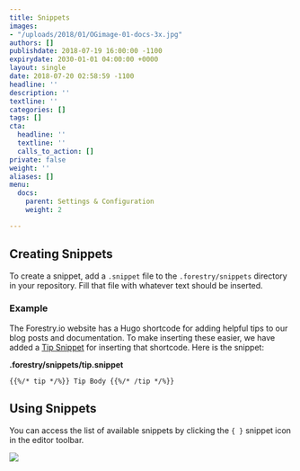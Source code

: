 ```yaml
---
title: Snippets
images:
- "/uploads/2018/01/OGimage-01-docs-3x.jpg"
authors: []
publishdate: 2018-07-19 16:00:00 -1100
expirydate: 2030-01-01 04:00:00 +0000
layout: single
date: 2018-07-20 02:58:59 -1100
headline: ''
description: ''
textline: ''
categories: []
tags: []
cta:
  headline: ''
  textline: ''
  calls_to_action: []
private: false
weight: ''
aliases: []
menu:
  docs:
    parent: Settings & Configuration
    weight: 2

---
```

## Creating Snippets

To create a snippet, add a `.snippet` file to the `.forestry/snippets` directory in your repository. Fill that file with whatever text should be inserted.

### Example

The Forestry.io website has a Hugo shortcode for adding helpful tips to our blog posts and documentation. To make inserting these easier, we have added a [Tip Snippet](https://github.com/forestryio/forestry.io/blob/master/hugo/.forestry/snippets/tip.snippet "Tip Snippet") for inserting that shortcode. Here is the snippet:

**.forestry/snippets/tip.snippet**

    {{%/* tip */%}} Tip Body {{%/* /tip */%}}

## Using Snippets

You can access the list of available snippets by clicking the `{ }` snippet icon in the editor toolbar.

![](/uploads/2018/07/snippet.png)